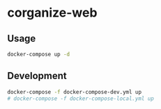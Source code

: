 # corganize-web

## Usage

```bash
docker-compose up -d
```

## Development

```bash
docker-compose -f docker-compose-dev.yml up
# docker-compose -f docker-compose-local.yml up
```
